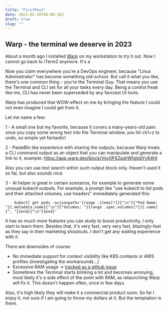 ```yaml
---
title: "FirstPost"
date: 2023-05-26T04:08:30Z
draft: true
slug: ""
---
```


## Warp - the terminal we deserve in 2023

About a month ago I installed [Warp](https://www.warp.dev/) on my workstation to try it out. Now I cannot go back to iTerm2 anymore. It's a 

Now you claim everywhere you're a DevOps engineer, because "Linux Administrator" has become something old-school. But call it what you like, there's one common thing - you're the Terminal Guy. That means you use the Terminal and CLI set for all your tasks every day. Being a control freak like me, CLI has never been superseded by any fanciest UI tools.

Warp has produced that WOW-effect on me by bringing the feature I could not even imagine I could get from it.

Let me name a few:

1 - A small one but my favorite, because it covers a many-years-old pain: once you copy some wrong text into the Terminal window, you hit ctrl+z to undo, so simple yet fantastic!

2 - PasteBin like experience with sharing the outputs, because Warp treats a CLI command output as an object that you can manipulate and generate a link to it, example: https://app.warp.dev/block/Vsy0PXZpdrWfglobYv64HI

Also you can use text search within such output block only. Haven't used it so far, but also sounds nice.

3 - AI helper is great in certain scenarios, for example to generate some unusual kubectl outputs. For example, a prompt like "use kubectl to list pods and their attached volumes, use headers" immediately generated this:

        kubectl get pods -o=jsonpath='{range .items[*]}{"\n"}{"Pod Name: "}{.metadata.name}{"\n"}{"Volumes: "}{range .spec.volumes[*]}{.name}{", "}{end}{"\n"}{end}'

It has so much more features you can study to boost productivity, I only start to learn them.
Besides that, it's very fast, very very fast, blazingly-fast as they say in their marketing shoutouts. I don't get any waiting experience with it. 

There are downsides of course:

* No immediate support for context visibility like K8S contexts or AWS profiles (investigating the workarounds...)
* Excessive RAM usage -> [tracked as a github issue](https://github.com/warpdotdev/Warp/issues/2611#issuecomment-1557370822)
* Sometimes the Terminal starts blinking a lot and becomes annoying, most likely it's a side effect of the point with RAM, as relaunching Warp will fix it. This doesn't happen often, once in few days.

Also, it's high likely they will make it a commercial product soon. So far I enjoy it, not sure if I am going to throw my dollars at it. But the temptation is there.